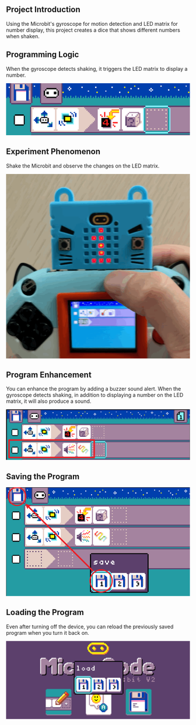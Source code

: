 ## Project Introduction

Using the Microbit's gyroscope for motion detection and LED matrix for number display, this project creates a dice that shows different numbers when shaken.

## Programming Logic

When the gyroscope detects shaking, it triggers the LED matrix to display a number.

![image-20240531154353481](MicrocodeDice.assets/image-20240531154353481.png)

## Experiment Phenomenon

Shake the Microbit and observe the changes on the LED matrix.

![MicroCode_accelerometer](MicrocodeDice.assets/MicroCode_accelerometer.gif)

## Program Enhancement

You can enhance the program by adding a buzzer sound alert. When the gyroscope detects shaking, in addition to displaying a number on the LED matrix, it will also produce a sound.

![image-20240531154943660](MicrocodeDice.assets/image-20240531154943660.png)

## Saving the Program

![image-20240603162823841](MicrocodeDice.assets/image-20240603162823841.png)

## Loading the Program

Even after turning off the device, you can reload the previously saved program when you turn it back on.

![image-20240603162642806](MicrocodeDice.assets/image-20240603162642806.png)